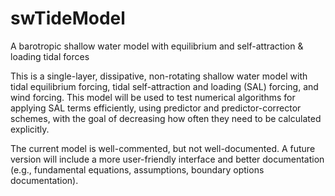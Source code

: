 # swTideModel
A barotropic shallow water model with equilibrium and self-attraction &amp; loading tidal forces

This is a single-layer, dissipative, non-rotating shallow
water model with tidal equilibrium forcing, tidal self-attraction and
loading (SAL) forcing, and wind forcing.
This model will be used to test numerical algorithms for applying SAL
terms efficiently, using predictor and predictor-corrector schemes,
with the goal of decreasing how often they need to be calculated explicitly.

The current model is well-commented, but not well-documented.
A future version will include a more user-friendly interface and better documentation (e.g., fundamental equations, assumptions, boundary options documentation).
